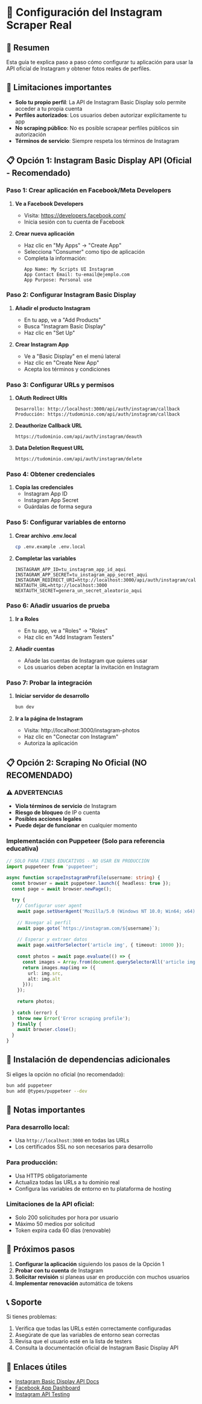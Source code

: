 # 📸 Configuración del Instagram Scraper Real

## 🎯 Resumen
Esta guía te explica paso a paso cómo configurar tu aplicación para usar la API oficial de Instagram y obtener fotos reales de perfiles.

## 🚨 Limitaciones importantes
- **Solo tu propio perfil**: La API de Instagram Basic Display solo permite acceder a tu propia cuenta
- **Perfiles autorizados**: Los usuarios deben autorizar explícitamente tu app
- **No scraping público**: No es posible scrapear perfiles públicos sin autorización
- **Términos de servicio**: Siempre respeta los términos de Instagram

## 📋 Opción 1: Instagram Basic Display API (Oficial - Recomendado)

### Paso 1: Crear aplicación en Facebook/Meta Developers

1. **Ve a Facebook Developers**
   - Visita: https://developers.facebook.com/
   - Inicia sesión con tu cuenta de Facebook

2. **Crear nueva aplicación**
   - Haz clic en "My Apps" → "Create App"
   - Selecciona "Consumer" como tipo de aplicación
   - Completa la información:
     ```
     App Name: My Scripts UI Instagram
     App Contact Email: tu-email@ejemplo.com
     App Purpose: Personal use
     ```

### Paso 2: Configurar Instagram Basic Display

1. **Añadir el producto Instagram**
   - En tu app, ve a "Add Products"
   - Busca "Instagram Basic Display"
   - Haz clic en "Set Up"

2. **Crear Instagram App**
   - Ve a "Basic Display" en el menú lateral
   - Haz clic en "Create New App"
   - Acepta los términos y condiciones

### Paso 3: Configurar URLs y permisos

1. **OAuth Redirect URIs**
   ```
   Desarrollo: http://localhost:3000/api/auth/instagram/callback
   Producción: https://tudominio.com/api/auth/instagram/callback
   ```

2. **Deauthorize Callback URL**
   ```
   https://tudominio.com/api/auth/instagram/deauth
   ```

3. **Data Deletion Request URL**
   ```
   https://tudominio.com/api/auth/instagram/delete
   ```

### Paso 4: Obtener credenciales

1. **Copia las credenciales**
   - Instagram App ID
   - Instagram App Secret
   - Guárdalas de forma segura

### Paso 5: Configurar variables de entorno

1. **Crear archivo .env.local**
   ```bash
   cp .env.example .env.local
   ```

2. **Completar las variables**
   ```env
   INSTAGRAM_APP_ID=tu_instagram_app_id_aqui
   INSTAGRAM_APP_SECRET=tu_instagram_app_secret_aqui
   INSTAGRAM_REDIRECT_URI=http://localhost:3000/api/auth/instagram/callback
   NEXTAUTH_URL=http://localhost:3000
   NEXTAUTH_SECRET=genera_un_secret_aleatorio_aqui
   ```

### Paso 6: Añadir usuarios de prueba

1. **Ir a Roles**
   - En tu app, ve a "Roles" → "Roles"
   - Haz clic en "Add Instagram Testers"

2. **Añadir cuentas**
   - Añade las cuentas de Instagram que quieres usar
   - Los usuarios deben aceptar la invitación en Instagram

### Paso 7: Probar la integración

1. **Iniciar servidor de desarrollo**
   ```bash
   bun dev
   ```

2. **Ir a la página de Instagram**
   - Visita: http://localhost:3000/instagram-photos
   - Haz clic en "Conectar con Instagram"
   - Autoriza la aplicación

## 📋 Opción 2: Scraping No Oficial (NO RECOMENDADO)

### ⚠️ ADVERTENCIAS
- **Viola términos de servicio** de Instagram
- **Riesgo de bloqueo** de IP o cuenta
- **Posibles acciones legales**
- **Puede dejar de funcionar** en cualquier momento

### Implementación con Puppeteer (Solo para referencia educativa)

```typescript
// SOLO PARA FINES EDUCATIVOS - NO USAR EN PRODUCCIÓN
import puppeteer from 'puppeteer';

async function scrapeInstagramProfile(username: string) {
  const browser = await puppeteer.launch({ headless: true });
  const page = await browser.newPage();
  
  try {
    // Configurar user agent
    await page.setUserAgent('Mozilla/5.0 (Windows NT 10.0; Win64; x64) AppleWebKit/537.36');
    
    // Navegar al perfil
    await page.goto(`https://instagram.com/${username}`);
    
    // Esperar y extraer datos
    await page.waitForSelector('article img', { timeout: 10000 });
    
    const photos = await page.evaluate(() => {
      const images = Array.from(document.querySelectorAll('article img'));
      return images.map(img => ({
        url: img.src,
        alt: img.alt
      }));
    });
    
    return photos;
    
  } catch (error) {
    throw new Error('Error scraping profile');
  } finally {
    await browser.close();
  }
}
```

## 🔧 Instalación de dependencias adicionales

Si eliges la opción no oficial (no recomendado):

```bash
bun add puppeteer
bun add @types/puppeteer --dev
```

## 📝 Notas importantes

### Para desarrollo local:
- Usa `http://localhost:3000` en todas las URLs
- Los certificados SSL no son necesarios para desarrollo

### Para producción:
- Usa HTTPS obligatoriamente
- Actualiza todas las URLs a tu dominio real
- Configura las variables de entorno en tu plataforma de hosting

### Limitaciones de la API oficial:
- Solo 200 solicitudes por hora por usuario
- Máximo 50 medios por solicitud
- Token expira cada 60 días (renovable)

## 🚀 Próximos pasos

1. **Configurar la aplicación** siguiendo los pasos de la Opción 1
2. **Probar con tu cuenta** de Instagram
3. **Solicitar revisión** si planeas usar en producción con muchos usuarios
4. **Implementar renovación** automática de tokens

## 📞 Soporte

Si tienes problemas:
1. Verifica que todas las URLs estén correctamente configuradas
2. Asegúrate de que las variables de entorno sean correctas
3. Revisa que el usuario esté en la lista de testers
4. Consulta la documentación oficial de Instagram Basic Display API

## 🔗 Enlaces útiles

- [Instagram Basic Display API Docs](https://developers.facebook.com/docs/instagram-basic-display-api)
- [Facebook App Dashboard](https://developers.facebook.com/apps/)
- [Instagram API Testing](https://developers.facebook.com/docs/instagram-basic-display-api/guides/getting-started#step-4--add-an-instagram-test-user)
